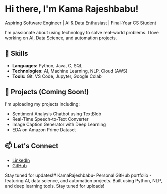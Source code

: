 # Hi there, I'm Kama Rajeshbabu!

Aspiring Software Engineer | AI & Data Enthusiast | Final-Year CS Student

I'm passionate about using technology to solve real-world problems. I love working on AI, Data Science, and automation projects.

## 🚀 Skills
- **Languages:** Python, Java, C, SQL  
- **Technologies:** AI, Machine Learning, NLP, Cloud (AWS)  
- **Tools:** Git, VS Code, Jupyter, Google Colab

## 📂 Projects (Coming Soon!)
I'm uploading my projects including:
- Sentiment Analysis Chatbot using TextBlob
- Real-Time Speech-to-Text Converter
- Image Caption Generator with Deep Learning
- EDA on Amazon Prime Dataset

## 📫 Let's Connect
- [LinkedIn](https://www.linkedin.com/in/rajeshbabu-kama-9424632b7/)
- [GitHub](https://github.com/KamaRajeshbabu)

Stay tuned for updates!# KamaRajeshbabu-
Personal GitHub portfolio - featuring Al, data science, and automation projects. Built using Python, NLP, and deep learning tools. Stay tuned for uploads!
